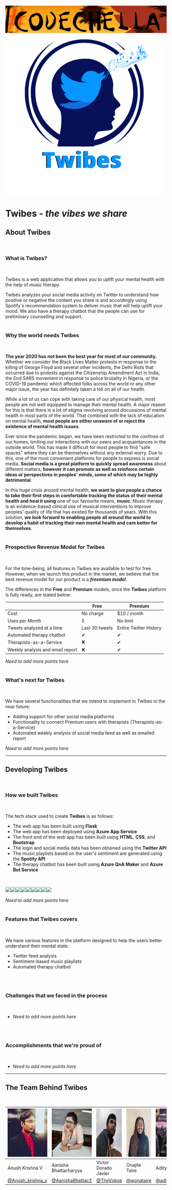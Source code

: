 ![CodeChella Banner](application/static/img/codec.png)
![Logo](application/static/img/logo.png)

# Twibes - *the vibes we share*

## About Twibes
<br>

### What is Twibes?
<br>

Twibes is a web application that allows you to uplift your mental health with the help of music therapy.

Twibes analyzes your social media activity on Twitter to understand how positive or negative the content you share is and accordingly using Spotify's recommendation system to deliver music that will help uplift your mood. We also have a therapy chatbot that the people can use for preliminary counselling and support.
<br>
<br>

### Why the world needs Twibes
<br>

**The year 2020 has not been the best year for most of our community.** Whether we consider the Black Lives Matter protests in response to the killing of George Floyd and several other incidents, the Delhi Riots that occurred due to protests against the Citizenship Amendment Act in India, the End SARS movement in response to police brutality in Nigeria, or the COVID-19 pandemic which affected folks across the world or any other major issue, the year has definitely taken a toll on all of our health.

While a lot of us can cope with taking care of our physical health, most people are not well equipped to manage their mental health. A major reason for this is that there is a lot of stigma revolving around discussions of mental health in most parts of the world. That combined with the lack of education on mental health, **most people are either unaware of or reject the existence of mental health issues**.

Ever since the pandemic began, we have been restricted to the confines of our homes, limiting our interactions with our peers and acquaintances in the outside world. This has made it difficult for most people to find "safe spaces" where they can be themselves without any external worry. Due to this, one of the most convenient platforms for people to express is social media. **Social media is a great platform to quickly spread awareness** about different matters, **however it can promote as well as reinforce certain ideas or perspectives in peoples' minds, some of which may be highly detrimental**.

In this huge crisis around mental health, **we want to give people a chance to take their first steps in comfortable tracking the status of their mental health and heal it using** one of our favourite means, **music**. Music therapy is an evidence-based clinical use of musical interventions to improve peoples' quality of life that has existed for thousands of years. With this solution, **we look forward to enabling people all around the world to develop a habit of tracking their own mental health and care better for themselves**.
<br>
<br>

### Prospective Revenue Model for Twibes
<br>

For the time-being, all features in Twibes are available to test for free. However, when we launch this product in the market, we believe that the best revenue model for our product is a ***freemium model***.

The differences in the **Free** and **Premium** models, once the **Twibes** platform is fully ready, are stated below:

| | Free | Premium |
| - | - | - |
| Cost | No charge | $10 / month |
| Uses per Month | 5 | No limit |
| Tweets analyzed at a time | Last 30 tweets | Entire Twitter History |
| Automated therapy chatbot | ✔ | ✔ |
| Therapists-as-a-Service | ❌ | ✔ |
| Weekly analysis and email report | ❌ | ✔ |

*Need to add more points here*
<br>
<br>

### What's next for Twibes
<br>

We have several functionalities that we intend to implement in Twibes in the near future:
<br>

* Adding support for other social media platforms
* Functionality to connect Premium users with therapists (Therapists-as-a-Service)
* Automated weekly analysis of social media feed as well as emailed report

*Need to add more points here*
<br>

---

## Developing Twibes
<br>

### How we built Twibes
<br>

The tech stack used to create **Twibes** is as follows:

* The web app has been built using **Flask**
* The web app has been deployed using **Azure App Service**
* The front end of the web app has been built using **HTML**, **CSS**, and **Bootstrap**
* The login and social media data has been obtained using the **Twitter API**
* The music playlists based on the user's sentiment are generated using the **Spotify API**
* The therapy chatbot has been built using **Azure QnA Maker** and **Azure Bot Service**

<br>

<img src="https://img.icons8.com/color/48/000000/python.png"><img src="https://img.icons8.com/color/48/000000/azure.png"><img src="https://img.icons8.com/color/48/000000/twitter.png"><img src="https://img.icons8.com/color/48/000000/spotify.png"><img src="https://www.vectorlogo.zone/logos/pocoo_flask/pocoo_flask-ar21.svg"><img src="https://fasttext.cc/img/ogimage.png" height="55"><img src="https://upload.wikimedia.org/wikipedia/commons/6/61/HTML5_logo_and_wordmark.svg" height="50"><img src="https://upload.wikimedia.org/wikipedia/commons/d/d5/CSS3_logo_and_wordmark.svg" height="50"><img src="https://upload.wikimedia.org/wikipedia/commons/b/b2/Bootstrap_logo.svg" height="50">

*Need to add more points here*
<br>
<br>

### Features that Twibes covers
<br>

We have various features in the platform designed to help the users better understand their mental state:

* Twitter feed analysis
* Sentiment-based music playlists
* Automated therapy chatbot
<br>
<br>

### Challenges that we faced in the process
<br>

* *Need to add more points here*
<br>
<br>

### Accomplishments that we're proud of
<br>

* *Need to add more points here*

---

## The Team Behind Twibes
<br>

| <img src="application/static/img/Anush.jpg" height=150> | <img src="application/static/img/Aanisha.jpg" height=150> | <img src="application/static/img/Victor.jpg" height=150> | <img src="application/static/img/Onajite.jpg" height=150> | <img src="application/static/img/Aditya.jpeg" height=150> |
| - | - | - | - | - |
| Anush Krishna V | Aanisha Bhattacharyya | Victor Dorado Javier | Onajite Taire | Aditya Oberai |
| [@Anush_krishna_v](https://twitter.com/Anush_krishna_v) | [@AanishaBhattac2](https://twitter.com/AanishaBhattac2) | [@TheVidoja](https://twitter.com/TheVidoja) | [@wonataire](https://twitter.com/wonataire) | [@adityaoberai1](https://twitter.com/adityaoberai1) |
